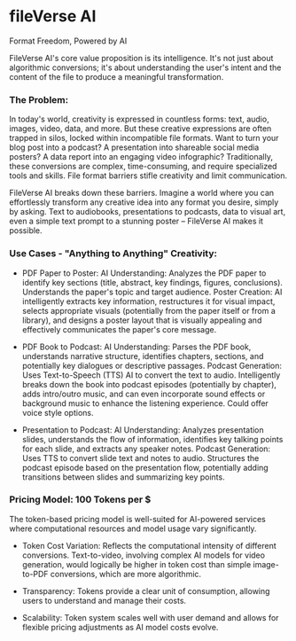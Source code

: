 # fileVerse AI
Format Freedom, Powered by AI

FileVerse AI's core value proposition is its intelligence. It's not just about algorithmic conversions; it's about understanding the user's intent and the content of the file to produce a meaningful transformation.

### The Problem:

In today's world, creativity is expressed in countless forms: text, audio, images, video, data, and more.  But these creative expressions are often trapped in silos, locked within incompatible file formats.  Want to turn your blog post into a podcast?  A presentation into shareable social media posters?  A data report into an engaging video infographic?  Traditionally, these conversions are complex, time-consuming, and require specialized tools and skills.  File format barriers stifle creativity and limit communication.

FileVerse AI breaks down these barriers.  Imagine a world where you can effortlessly transform any creative idea into any format you desire, simply by asking.  Text to audiobooks, presentations to podcasts, data to visual art, even a simple text prompt to a stunning poster – FileVerse AI makes it possible.

### Use Cases -  "Anything to Anything" Creativity:

- PDF Paper to Poster:
AI Understanding: Analyzes the PDF paper to identify key sections (title, abstract, key findings, figures, conclusions). Understands the paper's topic and target audience.
Poster Creation: AI intelligently extracts key information, restructures it for visual impact, selects appropriate visuals (potentially from the paper itself or from a library), and designs a poster layout that is visually appealing and effectively communicates the paper's core message.

- PDF Book to Podcast:
AI Understanding: Parses the PDF book, understands narrative structure, identifies chapters, sections, and potentially key dialogues or descriptive passages.
Podcast Generation: Uses Text-to-Speech (TTS) AI to convert the text to audio. Intelligently breaks down the book into podcast episodes (potentially by chapter), adds intro/outro music, and can even incorporate sound effects or background music to enhance the listening experience. Could offer voice style options.

- Presentation to Podcast:
AI Understanding: Analyzes presentation slides, understands the flow of information, identifies key talking points for each slide, and extracts any speaker notes.
Podcast Generation: Uses TTS to convert slide text and notes to audio. Structures the podcast episode based on the presentation flow, potentially adding transitions between slides and summarizing key points.

### Pricing Model: 100 Tokens per $
The token-based pricing model is well-suited for AI-powered services where computational resources and model usage vary significantly.

- Token Cost Variation: 
Reflects the computational intensity of different conversions. Text-to-video, involving complex AI models for video generation, would logically be higher in token cost than simple image-to-PDF conversions, which are more algorithmic.

- Transparency: Tokens provide a clear unit of consumption, allowing users to understand and manage their costs.

- Scalability: Token system scales well with user demand and allows for flexible pricing adjustments as AI model costs evolve.


